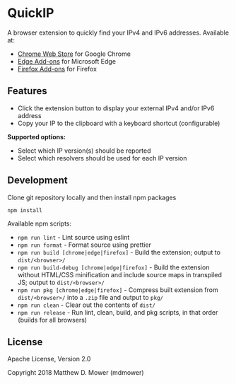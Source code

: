 # QuickIP

A browser extension to quickly find your IPv4 and IPv6 addresses. Available at:

- [Chrome Web Store](https://chrome.google.com/webstore/detail/quickip/fminocopafmpcihgnilcacgjpcppacfn) for Google Chrome
- [Edge Add-ons](https://microsoftedge.microsoft.com/addons/detail/quickip/dlkccijfhgebpigilcjllgbaiedopifj) for Microsoft Edge
- [Firefox Add-ons](https://addons.mozilla.org/firefox/addon/quickip/) for Firefox

## Features

- Click the extension button to display your external IPv4 and/or IPv6 address
- Copy your IP to the clipboard with a keyboard shortcut (configurable)

**Supported options:**

- Select which IP version(s) should be reported
- Select which resolvers should be used for each IP version

## Development

Clone git repository locally and then install npm packages

```
npm install
```

Available npm scripts:

- `npm run lint` - Lint source using eslint
- `npm run format` - Format source using prettier
- `npm run build [chrome|edge|firefox]` - Build the extension; output to `dist/<browser>/`
- `npm run build-debug [chrome|edge|firefox]` - Build the extension without HTML/CSS minification and include source maps in transpiled JS; output to `dist/<browser>/`
- `npm run pkg [chrome|edge|firefox]` - Compress built extension from `dist/<browser>/` into a `.zip` file and output to `pkg/`
- `npm run clean` - Clear out the contents of `dist/`
- `npm run release` - Run lint, clean, build, and pkg scripts, in that order (builds for all browsers)

## License

Apache License, Version 2.0

Copyright 2018 Matthew D. Mower (mdmower)
